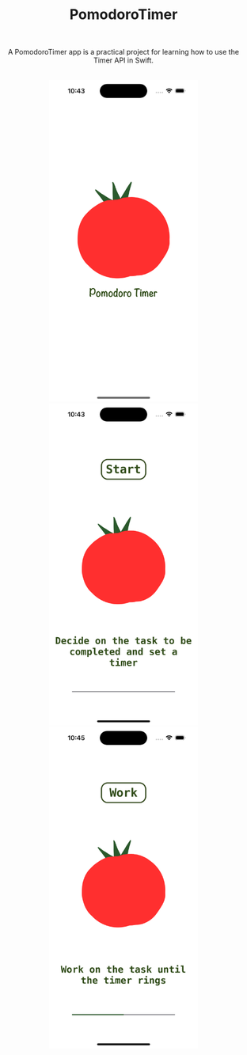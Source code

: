 <div align="center">
  <h1><b>PomodoroTimer</b></h1>
</div>
<br>
<p align="center">A PomodoroTimer app is a practical project for learning how to use the Timer API in Swift.</p>
<br>
<div align="center">
    <img src="https://github.com/nasoviva/PomodoroTimer/blob/main/LaunchScreen.png" alt="Описание изображения" width="300"/>
  <br>
    <img src="https://github.com/nasoviva/PomodoroTimer/blob/main/Main_1.png" alt="Описание изображения" width="300"/>
    <img src="https://github.com/nasoviva/PomodoroTimer/blob/main/Main_2.png" alt="Описание изображения" width="300"/
    <img src="https://github.com/nasoviva/PomodoroTimer/blob/main/Main_3.png" alt="Описание изображения" width="300"/>
</div>
